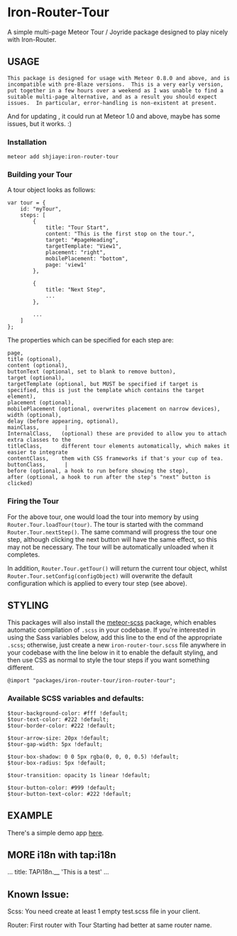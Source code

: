 # Iron-Router-Tour

A simple multi-page Meteor Tour / Joyride package designed to play nicely with Iron-Router.

## USAGE

```
This package is designed for usage with Meteor 0.8.0 and above, and is incompatible with pre-Blaze versions.  This is a very early version, put together in a few hours over a weekend as I was unable to find a suitable multi-page alternative, and as a result you should expect issues.  In particular, error-handling is non-existent at present.
```
And for updating , it could run at Meteor 1.0 and above, maybe has some issues, but it works. :)

### Installation

    meteor add shjiaye:iron-router-tour

### Building your Tour

A tour object looks as follows:

    var tour = {
		id: "myTour",
		steps: [
			{
				title: "Tour Start",
				content: "This is the first stop on the tour.",
				target: "#pageHeading",
				targetTemplate: "View1",
				placement: "right",
				mobilePlacement: "bottom",
				page: 'view1'
			},

			{
				title: "Next Step",
				...
			},

			...
		]
	};

The properties which can be specified for each step are:

    page,
    title (optional),
    content (optional),
    buttonText (optional, set to blank to remove button),
    target (optional),
    targetTemplate (optional, but MUST be specified if target is specified, this is just the template which contains the target element),
    placement (optional),
    mobilePlacement (optional, overwrites placement on narrow devices),
    width (optional),
    delay (before appearing, optional),
    mainClass,        |
    InternalClass,   (optional) these are provided to allow you to attach extra classes to the
    titleClass,      different tour elements automatically, which makes it easier to integrate 
    contentClass,    them with CSS frameworks if that's your cup of tea.
    buttonClass,      |
    before (optional, a hook to run before showing the step),
    after (optional, a hook to run after the step's "next" button is clicked)

### Firing the Tour

For the above tour, one would load the tour into memory by using `Router.Tour.loadTour(tour)`.  The tour is started with the command `Router.Tour.nextStep()`.  The same command will progress the tour one step, although clicking the next button will have the same effect, so this may not be necessary.  The tour will be automatically unloaded when it completes.

In addition, `Router.Tour.getTour()` will return the current tour object, whilst `Router.Tour.setConfig(configObject)` will overwrite the default configuration which is applied to every tour step (see above).

## STYLING

This packages will also install the [meteor-scss](https://atmospherejs.com/package/scss) package, which enables automatic compilation of `.scss` in your codebase.  If you're interested in using the Sass variables below, add this line to the end of the appropriate `.scss`; otherwise, just create a new `iron-router-tour.scss` file anywhere in your codebase with the line below in it to enable the default styling, and then use CSS as normal to style the tour steps if you want something different.

    @import "packages/iron-router-tour/iron-router-tour";

### Available SCSS variables and defaults:

    $tour-background-color: #fff !default;
    $tour-text-color: #222 !default;
    $tour-border-color: #222 !default;

    $tour-arrow-size: 20px !default;
    $tour-gap-width: 5px !default;

    $tour-box-shadow: 0 0 5px rgba(0, 0, 0, 0.5) !default;
    $tour-box-radius: 5px !default;

    $tour-transition: opacity 1s linear !default;

    $tour-button-color: #999 !default;
    $tour-button-text-color: #222 !default;

## EXAMPLE

There's a simple demo app [here](http://ironroutertourdemo.meteor.com).

## MORE i18n with tap:i18n

...
title: TAPi18n.__ 'This is a test'
...

## Known Issue:
Scss: You need create at least 1 empty test.scss file in your client.

Router: First router with Tour Starting had better at same router name.

